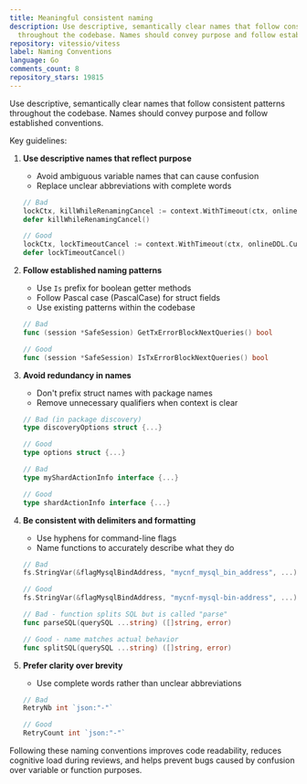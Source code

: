 ```yaml
---
title: Meaningful consistent naming
description: Use descriptive, semantically clear names that follow consistent patterns
  throughout the codebase. Names should convey purpose and follow established conventions.
repository: vitessio/vitess
label: Naming Conventions
language: Go
comments_count: 8
repository_stars: 19815
---
```


Use descriptive, semantically clear names that follow consistent patterns throughout the codebase. Names should convey purpose and follow established conventions.

Key guidelines:

1. **Use descriptive names that reflect purpose**
   - Avoid ambiguous variable names that can cause confusion
   - Replace unclear abbreviations with complete words
   ```go
   // Bad
   lockCtx, killWhileRenamingCancel := context.WithTimeout(ctx, onlineDDL.CutOverThreshold)
   defer killWhileRenamingCancel()
   
   // Good
   lockCtx, lockTimeoutCancel := context.WithTimeout(ctx, onlineDDL.CutOverThreshold)
   defer lockTimeoutCancel()
   ```

2. **Follow established naming patterns**
   - Use `Is` prefix for boolean getter methods
   - Follow Pascal case (PascalCase) for struct fields
   - Use existing patterns within the codebase
   ```go
   // Bad
   func (session *SafeSession) GetTxErrorBlockNextQueries() bool
   
   // Good
   func (session *SafeSession) IsTxErrorBlockNextQueries() bool
   ```

3. **Avoid redundancy in names**
   - Don't prefix struct names with package names
   - Remove unnecessary qualifiers when context is clear
   ```go
   // Bad (in package discovery)
   type discoveryOptions struct {...}
   
   // Good
   type options struct {...}
   
   // Bad
   type myShardActionInfo interface {...}
   
   // Good 
   type shardActionInfo interface {...}
   ```

4. **Be consistent with delimiters and formatting**
   - Use hyphens for command-line flags
   - Name functions to accurately describe what they do
   ```go
   // Bad
   fs.StringVar(&flagMysqlBindAddress, "mycnf_mysql_bin_address", ...)
   
   // Good
   fs.StringVar(&flagMysqlBindAddress, "mycnf-mysql-bin-address", ...)
   
   // Bad - function splits SQL but is called "parse"
   func parseSQL(querySQL ...string) ([]string, error)
   
   // Good - name matches actual behavior
   func splitSQL(querySQL ...string) ([]string, error)
   ```

5. **Prefer clarity over brevity**
   - Use complete words rather than unclear abbreviations
   ```go
   // Bad
   RetryNb int `json:"-"`
   
   // Good
   RetryCount int `json:"-"`
   ```

Following these naming conventions improves code readability, reduces cognitive load during reviews, and helps prevent bugs caused by confusion over variable or function purposes.